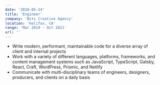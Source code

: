 ```yaml
---
date: '2018-05-14'
title: 'Engineer'
company: 'Bits Creative Agency'
location: 'Halifax, CA'
range: 'Mar 2019 - Oct 2021'
url: ''
---
```


- Write modern, performant, maintainable code for a diverse array of client and internal projects
- Work with a variety of different languages, platforms, frameworks, and content management systems such as JavaScript, TypeScript, Gatsby, React, Craft, WordPress, Prismic, and Netlify
- Communicate with multi-disciplinary teams of engineers, designers, producers, and clients on a daily basis
